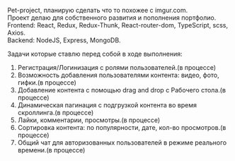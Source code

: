 Pet-project, планирую сделать что то похожее с imgur.com.</br>
Проект делаю для собственного развития и пополнения портфолио.</br>
Frontend: React, Redux, Redux-Thunk, React-router-dom, TypeScript, scss, Axios.</br>
Backend: NodeJS, Express, MongoDB.</br>

Задачи которые ставлю перед собой в ходе выполнения:</br>

1. Регистрация/Логинизация с ролями пользователей.(в процессе)</br>
2. Возможность добавления пользователями контента: видео, фото, гифки.(в процессе)</br>
3. Добавление контента с помощью drag and drop с Рабочего стола.(в процессе)</br>
4. Динамическая пагинация с подгрузкой контента во время скроллинга.(в процессе)</br>
5. Лайки, комментарии, просмотры.(в процессе)</br>
6. Сортировка контента: по популярности, дате, кол-во просмотров.(в процессе)</br>
7. Общий чат для авторизованных пользователей в режиме реального времени.(в процессе)</br>
